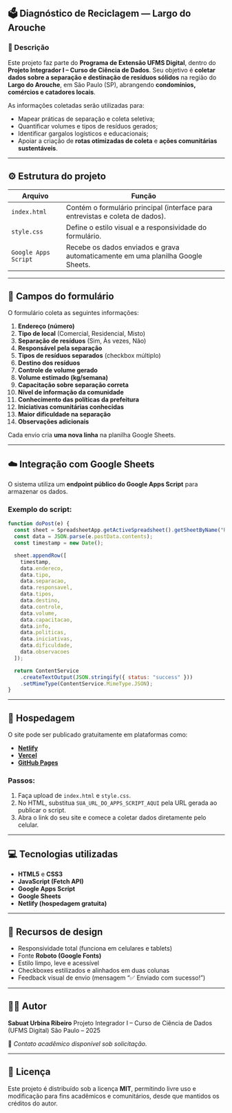 ## 🗳️ Diagnóstico de Reciclagem — Largo do Arouche

### 📍 Descrição

Este projeto faz parte do **Programa de Extensão UFMS Digital**, dentro do **Projeto Integrador I – Curso de Ciência de Dados**.
Seu objetivo é **coletar dados sobre a separação e destinação de resíduos sólidos** na região do **Largo do Arouche**, em São Paulo (SP), abrangendo **condomínios, comércios e catadores locais**.

As informações coletadas serão utilizadas para:

* Mapear práticas de separação e coleta seletiva;
* Quantificar volumes e tipos de resíduos gerados;
* Identificar gargalos logísticos e educacionais;
* Apoiar a criação de **rotas otimizadas de coleta** e **ações comunitárias sustentáveis**.

---

## ⚙️ Estrutura do projeto

| Arquivo              | Função                                                                          |
| -------------------- | ------------------------------------------------------------------------------- |
| `index.html`         | Contém o formulário principal (interface para entrevistas e coleta de dados).   |
| `style.css`          | Define o estilo visual e a responsividade do formulário.                        |
| `Google Apps Script` | Recebe os dados enviados e grava automaticamente em uma planilha Google Sheets. |

---

## 🧩 Campos do formulário

O formulário coleta as seguintes informações:

1. **Endereço (número)**
2. **Tipo de local** (Comercial, Residencial, Misto)
3. **Separação de resíduos** (Sim, Às vezes, Não)
4. **Responsável pela separação**
5. **Tipos de resíduos separados** (checkbox múltiplo)
6. **Destino dos resíduos**
7. **Controle de volume gerado**
8. **Volume estimado (kg/semana)**
9. **Capacitação sobre separação correta**
10. **Nível de informação da comunidade**
11. **Conhecimento das políticas da prefeitura**
12. **Iniciativas comunitárias conhecidas**
13. **Maior dificuldade na separação**
14. **Observações adicionais**

Cada envio cria **uma nova linha** na planilha Google Sheets.

---

## ☁️ Integração com Google Sheets

O sistema utiliza um **endpoint público do Google Apps Script** para armazenar os dados.

### Exemplo do script:

```js
function doPost(e) {
  const sheet = SpreadsheetApp.getActiveSpreadsheet().getSheetByName("Respostas");
  const data = JSON.parse(e.postData.contents);
  const timestamp = new Date();

  sheet.appendRow([
    timestamp,
    data.endereco,
    data.tipo,
    data.separacao,
    data.responsavel,
    data.tipos,
    data.destino,
    data.controle,
    data.volume,
    data.capacitacao,
    data.info,
    data.politicas,
    data.iniciativas,
    data.dificuldade,
    data.observacoes
  ]);

  return ContentService
    .createTextOutput(JSON.stringify({ status: "success" }))
    .setMimeType(ContentService.MimeType.JSON);
}
```

---

## 🚀 Hospedagem

O site pode ser publicado gratuitamente em plataformas como:

* [**Netlify**](https://www.netlify.com/)
* [**Vercel**](https://vercel.com/)
* [**GitHub Pages**](https://pages.github.com/)

### Passos:

1. Faça upload de `index.html` e `style.css`.
2. No HTML, substitua `SUA_URL_DO_APPS_SCRIPT_AQUI` pela URL gerada ao publicar o script.
3. Abra o link do seu site e comece a coletar dados diretamente pelo celular.

---

## 💻 Tecnologias utilizadas

* **HTML5** e **CSS3**
* **JavaScript (Fetch API)**
* **Google Apps Script**
* **Google Sheets**
* **Netlify (hospedagem gratuita)**

---

## 📱 Recursos de design

* Responsividade total (funciona em celulares e tablets)
* Fonte **Roboto (Google Fonts)**
* Estilo limpo, leve e acessível
* Checkboxes estilizados e alinhados em duas colunas
* Feedback visual de envio (mensagem “✅ Enviado com sucesso!”)

---

## 👨‍💻 Autor

**Sabuat Urbina Ribeiro**
Projeto Integrador I – Curso de Ciência de Dados (UFMS Digital)
São Paulo – 2025

📧 *Contato acadêmico disponível sob solicitação.*

---

## 📄 Licença

Este projeto é distribuído sob a licença **MIT**, permitindo livre uso e modificação para fins acadêmicos e comunitários, desde que mantidos os créditos do autor.

